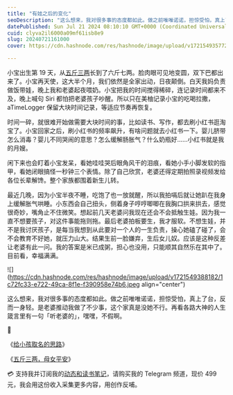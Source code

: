 ```yaml
---
title: "有娃之后的变化"
seoDescription: "这么想来，我对很多事的态度都如此。做之前唯唯诺诺，担惊受怕，真上了台，反而一身轻。"
datePublished: Sun Jul 21 2024 08:10:10 GMT+0000 (Coordinated Universal Time)
cuid: clyva2il6000a09mf61isb8e9
slug: 20240721161000
cover: https://cdn.hashnode.com/res/hashnode/image/upload/v1721549357722/ad0ed071-36f7-4aa5-a116-2061d9972103.jpeg

---
```


小宝出生第 19 天，从[五斤三两](https://mp.weixin.qq.com/s?__biz=MzI3MzU5MDA1OQ==&mid=2247488591&idx=1&sn=dde714da5d2a45821bac6afc47cdd698&chksm=eb21a60bdc562f1d216bca4badf7a641d82b1e71abc930af0ff050112fce355d254b0a44aa19&token=2048300928&lang=zh_CN#rd)长到了六斤七两。脸肉眼可见地变圆，双下巴都出来了。小宝再天使，这大半个月，我们依然是全家出动，日夜颠倒。白天我妈负责做饭带娃，晚上我和老婆起夜喂奶。小宝把我的时间搅得稀碎，连记录时间都来不及，晚上喊句 Siri 都怕把老婆孩子吵醒。所以只在美柚记录小宝的吃喝拉撒，aTimeLogger 保留大块时间记录，等适应节奏再恢复。

时间一碎，就很难开始做需要大块时间的事，比如读书、写作，都去刷小红书逛淘宝了。小宝回家之后，刷小红书的频率飙升，有啥问题就去小红书一下。婴儿脐带怎么消毒？婴儿不同哭闹的意思？怎么缓解肠胀气？什么奶瓶好……小红书就是我的月嫂。

闲下来也会盯着小宝发呆，看她哇哇哭后眼角风干的泪痕，看她小手小脚发软的指甲，看她闭眼搞怪一秒钟三个表情。除了自己欣赏，老婆还得定期拍照录视频发给各位长辈解馋。整个家族都围着新生儿转。

最近几晚，因为小宝半夜不睡，吃饱了也一放就醒，所以我拍嗝后就让她趴在我身上缓解胀气哄睡。小东西会自己扭头，侧着身子哼哼唧唧在我胸口拱来拱去，感觉很奇妙，嘴角止不住微笑。想起前几天老婆问我现在还会不会抵触生娃。因为我一直不想要孩子，对这件事能拖则拖。最后老婆拍板要生，我才服软。不想生娃，并不是我讨厌孩子，是每当我想到从此要对一个人的一生负责，操心她磕了碰了，会不会教育不好她，就压力山大。结果生前一脸嫌弃，生后女儿奴。应该是这种反差让老婆有此一问。我的答案是米已成粥，担心也没用，只能顺其自然乐在其中了。目前看，幸福满满。

![](https://cdn.hashnode.com/res/hashnode/image/upload/v1721549388182/1c72fc33-e722-49ca-8f1e-f390958e74b6.jpeg align="center")

这么想来，我对很多事的态度都如此。做之前唯唯诺诺，担惊受怕，真上了台，反而一身轻。是老婆推动我做了不少事，这个家真是没她不行。再看各路大神的人生箴言里有一句「听老婆的」，嘿嘿，不假啊。

🔗

《[给小孩取名的思路](https://mp.weixin.qq.com/s?__biz=MzI3MzU5MDA1OQ==&mid=2247488529&idx=1&sn=36e64f4bbb03d2f8f361b3873028a932&chksm=eb21a655dc562f4369ed71b580103339f4363e5bd079acabc997bdc05e2138649436051c49f1#rd)》

《[五斤三两，母女平安](https://mp.weixin.qq.com/s?__biz=MzI3MzU5MDA1OQ==&mid=2247488591&idx=1&sn=dde714da5d2a45821bac6afc47cdd698&chksm=eb21a60bdc562f1d216bca4badf7a641d82b1e71abc930af0ff050112fce355d254b0a44aa19&token=2048300928&lang=zh_CN#rd)》

💳 支持我并订阅我的[动态和读书笔记](https://mp.weixin.qq.com/s/A_yK10ktL8Nl7RzsnGwzEg)，请购买我的 Telegram 频道，现价 499 元，我会用这份收入采集更多内容，用创作反哺。